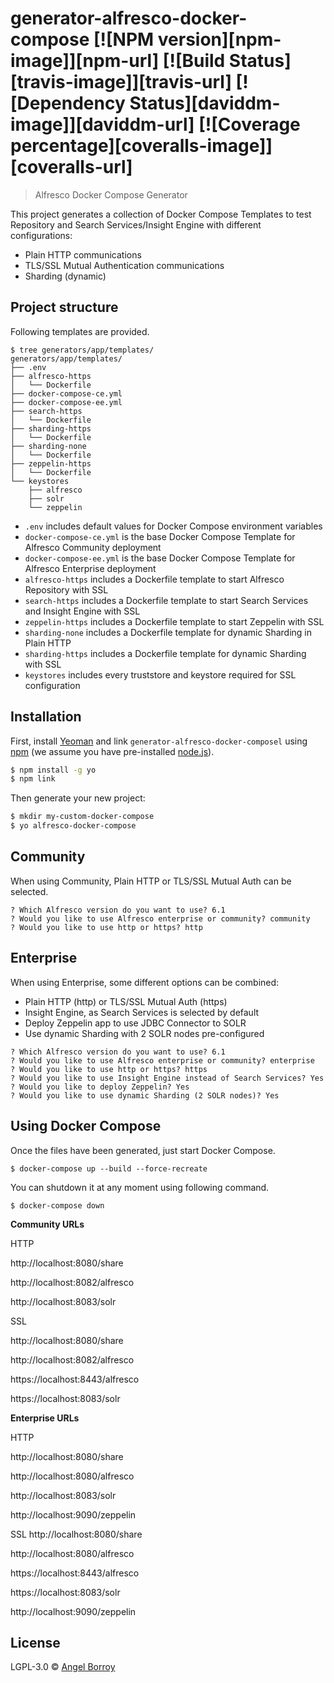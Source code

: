 # generator-alfresco-docker-compose [![NPM version][npm-image]][npm-url] [![Build Status][travis-image]][travis-url] [![Dependency Status][daviddm-image]][daviddm-url] [![Coverage percentage][coveralls-image]][coveralls-url]
> Alfresco Docker Compose Generator

This project generates a collection of Docker Compose Templates to test Repository and Search Services/Insight Engine with different configurations:

* Plain HTTP communications
* TLS/SSL Mutual Authentication communications
* Sharding (dynamic)

## Project structure

Following templates are provided.

```
$ tree generators/app/templates/
generators/app/templates/
├── .env
├── alfresco-https
│   └── Dockerfile
├── docker-compose-ce.yml
├── docker-compose-ee.yml
├── search-https
│   └── Dockerfile
├── sharding-https
│   └── Dockerfile
├── sharding-none
│   └── Dockerfile
├── zeppelin-https
│   └── Dockerfile
└── keystores
    ├── alfresco
    ├── solr
    └── zeppelin
```

* `.env` includes default values for Docker Compose environment variables
* `docker-compose-ce.yml` is the base Docker Compose Template for Alfresco Community deployment
* `docker-compose-ee.yml` is the base Docker Compose Template for Alfresco Enterprise deployment
* `alfresco-https` includes a Dockerfile template to start Alfresco Repository with SSL
* `search-https` includes a Dockerfile template to start Search Services and Insight Engine with SSL
* `zeppelin-https` includes a Dockerfile template to start Zeppelin with SSL
* `sharding-none` includes a Dockerfile template for dynamic Sharding in Plain HTTP
* `sharding-https` includes a Dockerfile template for dynamic Sharding with SSL
* `keystores` includes every truststore and keystore required for SSL configuration


## Installation

First, install [Yeoman](http://yeoman.io) and link `generator-alfresco-docker-composel` using [npm](https://www.npmjs.com/) (we assume you have pre-installed [node.js](https://nodejs.org/)).

```bash
$ npm install -g yo
$ npm link
```

Then generate your new project:

```bash
$ mkdir my-custom-docker-compose
$ yo alfresco-docker-compose
```

## Community

When using Community, Plain HTTP or TLS/SSL Mutual Auth can be selected.

```
? Which Alfresco version do you want to use? 6.1
? Would you like to use Alfresco enterprise or community? community
? Would you like to use http or https? http
```

## Enterprise

When using Enterprise, some different options can be combined:

* Plain HTTP (http) or TLS/SSL Mutual Auth (https)
* Insight Engine, as Search Services is selected by default
* Deploy Zeppelin app to use JDBC Connector to SOLR
* Use dynamic Sharding with 2 SOLR nodes pre-configured

```
? Which Alfresco version do you want to use? 6.1
? Would you like to use Alfresco enterprise or community? enterprise
? Would you like to use http or https? https
? Would you like to use Insight Engine instead of Search Services? Yes
? Would you like to deploy Zeppelin? Yes
? Would you like to use dynamic Sharding (2 SOLR nodes)? Yes
```

## Using Docker Compose

Once the files have been generated, just start Docker Compose.

```
$ docker-compose up --build --force-recreate
```

You can shutdown it at any moment using following command.

```
$ docker-compose down
```

**Community URLs**

HTTP

http://localhost:8080/share

http://localhost:8082/alfresco

http://localhost:8083/solr

SSL

http://localhost:8080/share

http://localhost:8082/alfresco

https://localhost:8443/alfresco

https://localhost:8083/solr

**Enterprise URLs**

HTTP

http://localhost:8080/share

http://localhost:8080/alfresco

http://localhost:8083/solr

http://localhost:9090/zeppelin

SSL
http://localhost:8080/share

http://localhost:8080/alfresco

https://localhost:8443/alfresco

https://localhost:8083/solr

http://localhost:9090/zeppelin


## License

LGPL-3.0 © [Angel Borroy]()
